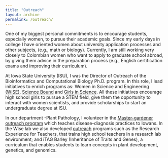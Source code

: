 ```yaml
---
title: "Outreach"
layout: archive
permalink: /outreach/
---
```


One of my biggest personal commitments is to encourage students, especially women, to pursue their academic goals. Since my early days in college I have oriented women about university application processes and other subjects, (e.g., math or biology). Currently, I am still working very closely to Colombian women who want to apply to graduate school abroad, by giving them advice in the preparation process (e.g., English certification exams and improving their curriculum). 

At Iowa State University (ISU), I was the Director of Outreach of the Bioinformatics and Computational Biology Ph.D. program. In this role, I lead initiatives to enrich programs as: Women in Science and Engineering  [(WiSE)](https://www.wise.iastate.edu/), [Science Bound](http://www.sciencebound.iastate.edu/) and [Girls in Science](http://www.sciowa.org/engage/girls-in-science/). All these initiatives encourage high school girls to pursue a STEM field, give them the opportunity to interact with women scientists, and provide scholarships to start an undergraduate degree at ISU. 

In our department -Plant Pathology, I volunteer in the [Master-gardener outreach program](https://www.extension.iastate.edu/mastergardener/) which teaches disease-diagnosis practices to Iowans. In the Wise lab we also developed [outreach](https://faculty.sites.iastate.edu/rpwise/outreach) programs such as the Research Experience for Teachers, that trains high school teachers in a research lab environment; and iTAG Barley (Inheritance of Traits and Genes), a curriculum that enables students to learn concepts in plant development, genetics, and genomics.


